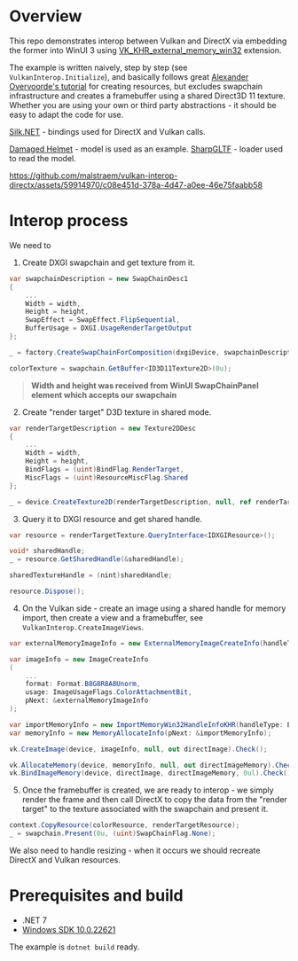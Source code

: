 # Overview

This repo demonstrates interop between Vulkan and DirectX via embedding the former into WinUI 3 using [VK_KHR_external_memory_win32](https://registry.khronos.org/vulkan/specs/1.3-extensions/man/html/VK_KHR_external_memory_win32.html) extension. 

The example is written naively, step by step (see `VulkanInterop.Initialize`), and basically follows great [Alexander Overvoorde's tutorial](https://vulkan-tutorial.com) for creating resources, but excludes swapchain infrastructure and creates a framebuffer using a shared Direct3D 11 texture. Whether you are using your own or third party abstractions - it should be easy to adapt the code for use.

[Silk.NET](https://github.com/dotnet/Silk.NET) - bindings used for DirectX and Vulkan calls.

[Damaged Helmet](https://sketchfab.com/3d-models/battle-damaged-sci-fi-helmet-pbr-b81008d513954189a063ff901f7abfe4) - model is used as an example. [SharpGLTF](https://github.com/vpenades/SharpGLTF) - loader used to read the model.

https://github.com/malstraem/vulkan-interop-directx/assets/59914970/c08e451d-378a-4d47-a0ee-46e75faabb58

# Interop process

We need to

1. Create DXGI swapchain and get texture from it.

```csharp
var swapchainDescription = new SwapChainDesc1
{
    ...
    Width = width,
    Height = height,
    SwapEffect = SwapEffect.FlipSequential,
    BufferUsage = DXGI.UsageRenderTargetOutput
};

_ = factory.CreateSwapChainForComposition(dxgiDevice, swapchainDescription, default(ComPtr<IDXGIOutput>), ref swapchain);

colorTexture = swapchain.GetBuffer<ID3D11Texture2D>(0u);
```

> **Width and height was received from WinUI SwapChainPanel element which accepts our swapchain**

2. Create "render target" D3D texture in shared mode.

```csharp
var renderTargetDescription = new Texture2DDesc
{
    ...
    Width = width,
    Height = height,
    BindFlags = (uint)BindFlag.RenderTarget,
    MiscFlags = (uint)ResourceMiscFlag.Shared
};

_ = device.CreateTexture2D(renderTargetDescription, null, ref renderTargetTexture);
```

3. Query it to DXGI resource and get shared handle.

```csharp
var resource = renderTargetTexture.QueryInterface<IDXGIResource>();

void* sharedHandle;
_ = resource.GetSharedHandle(&sharedHandle);

sharedTextureHandle = (nint)sharedHandle;

resource.Dispose();
```

4. On the Vulkan side - create an image using a shared handle for memory import, then create a view and a framebuffer, see `VulkanInterop.CreateImageViews`.

```csharp
var externalMemoryImageInfo = new ExternalMemoryImageCreateInfo(handleTypes: ExternalMemoryHandleTypeFlags.D3D11TextureKmtBit);

var imageInfo = new ImageCreateInfo
(
    ...
    format: Format.B8G8R8A8Unorm,
    usage: ImageUsageFlags.ColorAttachmentBit,
    pNext: &externalMemoryImageInfo
);

var importMemoryInfo = new ImportMemoryWin32HandleInfoKHR(handleType: ExternalMemoryHandleTypeFlags.D3D11TextureKmtBit, handle: directTextureHandle);
var memoryInfo = new MemoryAllocateInfo(pNext: &importMemoryInfo);

vk.CreateImage(device, imageInfo, null, out directImage).Check();

vk.AllocateMemory(device, memoryInfo, null, out directImageMemory).Check();
vk.BindImageMemory(device, directImage, directImageMemory, 0ul).Check();
```

5. Once the framebuffer is created, we are ready to interop - we simply render the frame and then call DirectX to copy the data from the "render target" to the texture associated with the swapchain and present it.

```csharp
context.CopyResource(colorResource, renderTargetResource);
_ = swapchain.Present(0u, (uint)SwapChainFlag.None);
```

We also need to handle resizing - when it occurs we should recreate DirectX and Vulkan resources.

# Prerequisites and build

* .NET 7
* [Windows SDK 10.0.22621](https://developer.microsoft.com/en-us/windows/downloads/windows-sdk/)

The example is `dotnet build` ready.
